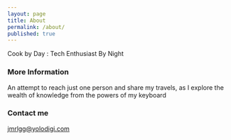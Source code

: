```yaml
---
layout: page
title: About
permalink: /about/
published: true
---
```


Cook by Day : Tech Enthusiast By Night

### More Information

An attempt to reach just one person and share my travels, as I explore the wealth of knowledge from the powers of my keyboard

### Contact me

[jmrlgg@yolodigi.com](mailto:jmrlgg@yolodigi.com)
